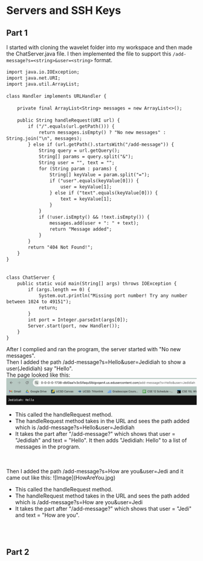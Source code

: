 # Servers and SSH Keys

## Part 1

I started with cloning the wavelet folder into my workspace and then made the ChatServer.java file.
I then implemented the file to support this `/add-message?s=<string>&user=<string>` format.
```
import java.io.IOException;
import java.net.URI;
import java.util.ArrayList;

class Handler implements URLHandler {

    private final ArrayList<String> messages = new ArrayList<>();

    public String handleRequest(URI url) {
        if ("/".equals(url.getPath())) {
            return messages.isEmpty() ? "No new messages" : String.join("\n", messages);
        } else if (url.getPath().startsWith("/add-message")) {
            String query = url.getQuery();
            String[] params = query.split("&");
            String user = "", text = "";
            for (String param : params) {
                String[] keyValue = param.split("=");
                if ("user".equals(keyValue[0])) {
                    user = keyValue[1];
                } else if ("text".equals(keyValue[0])) {
                    text = keyValue[1];
                }
            }
            if (!user.isEmpty() && !text.isEmpty()) {
                messages.add(user + ": " + text);
                return "Message added";
            }
        }
        return "404 Not Found!";
    }
}


class ChatServer {
    public static void main(String[] args) throws IOException {
        if (args.length == 0) {
            System.out.println("Missing port number! Try any number between 1024 to 49151");
            return;
        }
        int port = Integer.parseInt(args[0]);
        Server.start(port, new Handler());
    }
}

```

After I complied and ran the program, the server started with "No new messages".
<br/>Then I added the path /add-message?s=Hello&user=Jedidiah to show a user(Jedidiah) say "Hello". 
<br/>The page looked like this:
![Image](Hello.jpg)

- This called the handleRequest method.
- The handleRequest method takes in the URL and sees the path added which is /add-message?s=Hello&user=Jedidiah
- It takes the part after "/add-message?" which shows that user = "Jedidiah" and text = "Hello".
It then adds "Jedidiah: Hello" to a list of messages in the program.
<br/>
<br/>Then I added the path /add-message?s=How are you&user=Jedi and it came out like this:
![Image](HowAreYou.jpg)

- This called the handleRequest method.
- The handleRequest method takes in the URL and sees the path added which is /add-message?s=How are you&user=Jedi
- It takes the part after "/add-message?" which shows that user = "Jedi" and text = "How are you".

<br/>
<br/>

## Part 2
